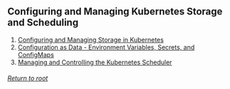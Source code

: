 ## Configuring and Managing Kubernetes Storage and Scheduling
1. [Configuring and Managing Storage in Kubernetes](../Configuring%20and%20Managing%20Kubernetes%20Storage%20and%20Scheduling/01configuringManagingStorage/README.md)
2. [Configuration as Data - Environment Variables, Secrets, and ConfigMaps](../Configuring%20and%20Managing%20Kubernetes%20Storage%20and%20Scheduling/02configurationAsDataEnvironmentVariablesSecretsConfigMaps/README.md)
3. [Managing and Controlling the Kubernetes Scheduler](../Configuring%20and%20Managing%20Kubernetes%20Storage%20and%20Scheduling/03managingControllingScheduler/README.md)

###### [Return to root](https://github.com/l12f3r/CKAstudy/)